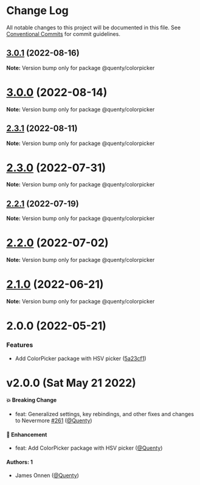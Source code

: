 # Change Log

All notable changes to this project will be documented in this file.
See [Conventional Commits](https://conventionalcommits.org) for commit guidelines.

## [3.0.1](https://github.com/Quenty/NevermoreEngine/compare/@quenty/colorpicker@3.0.0...@quenty/colorpicker@3.0.1) (2022-08-16)

**Note:** Version bump only for package @quenty/colorpicker





# [3.0.0](https://github.com/Quenty/NevermoreEngine/compare/@quenty/colorpicker@2.3.1...@quenty/colorpicker@3.0.0) (2022-08-14)

**Note:** Version bump only for package @quenty/colorpicker





## [2.3.1](https://github.com/Quenty/NevermoreEngine/compare/@quenty/colorpicker@2.3.0...@quenty/colorpicker@2.3.1) (2022-08-11)

**Note:** Version bump only for package @quenty/colorpicker





# [2.3.0](https://github.com/Quenty/NevermoreEngine/compare/@quenty/colorpicker@2.2.1...@quenty/colorpicker@2.3.0) (2022-07-31)

**Note:** Version bump only for package @quenty/colorpicker





## [2.2.1](https://github.com/Quenty/NevermoreEngine/compare/@quenty/colorpicker@2.2.0...@quenty/colorpicker@2.2.1) (2022-07-19)

**Note:** Version bump only for package @quenty/colorpicker





# [2.2.0](https://github.com/Quenty/NevermoreEngine/compare/@quenty/colorpicker@2.1.0...@quenty/colorpicker@2.2.0) (2022-07-02)

**Note:** Version bump only for package @quenty/colorpicker





# [2.1.0](https://github.com/Quenty/NevermoreEngine/compare/@quenty/colorpicker@2.0.0...@quenty/colorpicker@2.1.0) (2022-06-21)

**Note:** Version bump only for package @quenty/colorpicker





# 2.0.0 (2022-05-21)


### Features

* Add ColorPicker package with HSV picker ([5a23cf1](https://github.com/Quenty/NevermoreEngine/commit/5a23cf1266853cae7daf98b683257b976ebcd173))





# v2.0.0 (Sat May 21 2022)

#### 💥 Breaking Change

- feat: Generalized settings, key rebindings, and other fixes and changes to Nevermore [#261](https://github.com/Quenty/NevermoreEngine/pull/261) ([@Quenty](https://github.com/Quenty))

#### 🚀 Enhancement

- feat: Add ColorPicker package with HSV picker ([@Quenty](https://github.com/Quenty))

#### Authors: 1

- James Onnen ([@Quenty](https://github.com/Quenty))
